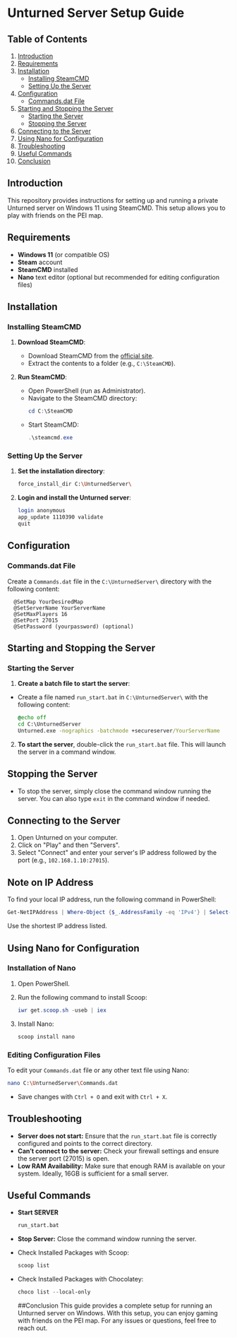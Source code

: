 # Unturned Server Setup Guide

## Table of Contents
1. [Introduction](#introduction)
2. [Requirements](#requirements)
3. [Installation](#installation)
   - [Installing SteamCMD](#installing-steamcmd)
   - [Setting Up the Server](#setting-up-the-server)
4. [Configuration](#configuration)
   - [Commands.dat File](#commandsdat-file)
5. [Starting and Stopping the Server](#starting-and-stopping-the-server)
   - [Starting the Server](#starting-the-server)
   - [Stopping the Server](#stopping-the-server)
6. [Connecting to the Server](#connecting-to-the-server)
7. [Using Nano for Configuration](#using-nano-for-configuration)
8. [Troubleshooting](#troubleshooting)
9. [Useful Commands](#useful-commands)
10. [Conclusion](#conclusion)

## Introduction
This repository provides instructions for setting up and running a private Unturned server on Windows 11 using SteamCMD. This setup allows you to play with friends on the PEI map.

## Requirements
- **Windows 11** (or compatible OS)
- **Steam** account
- **SteamCMD** installed
- **Nano** text editor (optional but recommended for editing configuration files)

## Installation

### Installing SteamCMD
1. **Download SteamCMD**:
   - Download SteamCMD from the [official site](https://developer.valvesoftware.com/wiki/SteamCMD#Windows).
   - Extract the contents to a folder (e.g., `C:\SteamCMD`).

2. **Run SteamCMD**:
   - Open PowerShell (run as Administrator).
   - Navigate to the SteamCMD directory:
     ```powershell
     cd C:\SteamCMD
     ```
   - Start SteamCMD:
     ```powershell
     .\steamcmd.exe
     ```

### Setting Up the Server
1. **Set the installation directory**:
   ```bash
   force_install_dir C:\UnturnedServer\
   ```

2. **Login and install the Unturned server**:
   ```bash
   login anonymous
   app_update 1110390 validate
   quit
   ```

## Configuration

### Commands.dat File
Create a `Commands.dat` file in the `C:\UnturnedServer\` directory with the following content:
  ```plaintext
    @SetMap YourDesiredMap
    @SetServerName YourServerName
    @SetMaxPlayers 16
    @SetPort 27015
    @SetPassword (yourpassword) (optional)
  ```

## Starting and Stopping the Server

### Starting the Server
1. **Create a batch file to start the server**:
  - Create a file named `run_start.bat` in `C:\UnturnedServer\` with the following content:
    ```bat
    @echo off
    cd C:\UnturnedServer
    Unturned.exe -nographics -batchmode +secureserver/YourServerName
    ```

2. **To start the server**, double-click the `run_start.bat` file. This will launch the server in a command window.

## Stopping the Server

- To stop the server, simply close the command window running the server. You can also type `exit` in the command window if needed.


## Connecting to the Server
1. Open Unturned on your computer.
2. Click on "Play" and then "Servers".
3. Select "Connect" and enter your server's IP address followed by the port (e.g., `102.168.1.10:27015`).

## Note on IP Address
To find your local IP address, run the following command in PowerShell:
```powershell
Get-NetIPAddress | Where-Object {$_.AddressFamily -eq 'IPv4'} | Select-Object IPAddress
```

Use the shortest IP address listed.

## Using Nano for Configuration

### Installation of Nano
1. Open PowerShell.
2. Run the following command to install Scoop:
   ```powershell
   iwr get.scoop.sh -useb | iex
   ```
   
3. Install Nano:
   ```powershell
   scoop install nano
   ```

### Editing Configuration Files
To edit your `Commands.dat` file or any other text file using Nano:
```bash
nano C:\UnturnedServer\Commands.dat
```
- Save changes with `Ctrl + O` and exit with `Ctrl + X`.

## Troubleshooting
- **Server does not start:** Ensure that the `run_start.bat` file is correctly configured and points to the correct directory.
- **Can’t connect to the server:** Check your firewall settings and ensure the server port (27015) is open.
- **Low RAM Availability:** Make sure that enough RAM is available on your system. Ideally, 16GB is sufficient for a small server.

## Useful Commands

- **Start SERVER**
  ```bash
  run_start.bat
  ```
- **Stop Server:** Close the command window running the server.

- Check Installed Packages with Scoop:
  ```powershell
  scoop list
  ```

- Check Installed Packages with Chocolatey:
  ```powershell
  choco list --local-only
  ```

  ##Conclusion
  This guide provides a complete setup for running an Unturned server on Windows. With this setup, you can enjoy gaming with friends on the PEI map. For any issues or questions, feel free to reach out.
